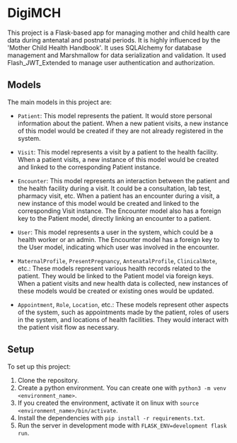 # DigiMCH

This project is a Flask-based app for managing mother and child health care data during antenatal and postnatal periods. It is highly influenced by the 'Mother Child Health Handbook'. It uses SQLAlchemy for database management and Marshmallow for data serialization and validation. It used Flash_JWT_Extended to manage user authentication and authorization.


## Models 

The main models in this project are:

- `Patient`: This model represents the patient. It would store personal information about the patient. When a new patient visits, a new instance of this model would be created if they are not already registered in the system.

- `Visit`: This model represents a visit by a patient to the health facility. When a patient visits, a new instance of this model would be created and linked to the corresponding Patient instance.

- `Encounter`: This model represents an interaction between the patient and the health facility during a visit. It could be a consultation, lab test, pharmacy visit, etc. When a patient has an encounter during a visit, a new instance of this model would be created and linked to the corresponding Visit instance. The Encounter model also has a foreign key to the Patient model, directly linking an encounter to a patient.

- `User`: This model represents a user in the system, which could be a health worker or an admin. The Encounter model has a foreign key to the User model, indicating which user was involved in the encounter.

- `MaternalProfile`, `PresentPregnancy`, `AntenatalProfile`, `ClinicalNote`, etc.: These models represent various health records related to the patient. They would be linked to the Patient model via foreign keys. When a patient visits and new health data is collected, new instances of these models would be created or existing ones would be updated.

- `Appointment`, `Role`, `Location`, etc.: These models represent other aspects of the system, such as appointments made by the patient, roles of users in the system, and locations of health facilities. They would interact with the patient visit flow as necessary.

## Setup

To set up this project:

1. Clone the repository.
2. Create a python environment. You can create one with `python3 -m venv <environment_name>`.
3. If you created the environment, activate it on linux with `source <environment_name>/bin/activate`.
4. Install the dependencies with `pip install -r requirements.txt`.
5. Run the server in development mode with `FLASK_ENV=development flask run`.
